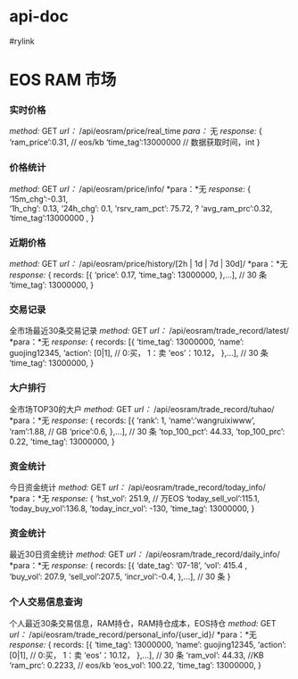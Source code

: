 # api-doc
#rylink
# EOS RAM 市场

### 实时价格
*method:*  GET
*url：*	/api/eosram/price/real_time
*para：* 无
*response:*
{
‘ram_price’:0.31,  //	eos/kb
‘time_tag’:13000000 	//	数据获取时间，int
}


### 价格统计
*method:*  GET
*url：*	/api/eosram/price/info/
*para：*无
*response:*
{
‘15m_chg’:-0.31,  
‘1h_chg’: 0.13,
‘24h_chg’: 0.1,
’rsrv_ram_pct’: 75.72,
?
‘avg_ram_prc’:0.32,
‘time_tag’:13000000 ,
}


### 近期价格
*method:*  GET
*url：*	/api/eosram/price/history/[2h | 1d | 7d | 30d]/
*para：*无
*response:*
{
records: [{
	‘price’: 0.17,
	‘time_tag’: 13000000,
},…], // 30 条
’time_tag’:	13000000,
}


### 交易记录
全市场最近30条交易记录
*method:*  GET
*url：*	/api/eosram/trade_record/latest/
*para：*无
*response:*
{
records: [{
	‘time_tag’: 13000000,
	‘name’: guojing12345,
	‘action’: [0|1],		// 0:买， 1：卖
	‘eos’：10.12，
},…], // 30 条
’time_tag’:	13000000,
}


### 大户排行
全市场TOP30的大户
*method:*  GET
*url：*	/api/eosram/trade_record/tuhao/
*para：*无
*response:*
{
records: [{
	‘rank’: 1,
	‘name’:’wangruixiwww’,
	‘ram’:1.88,	// GB
	‘price’:0.6,
},…], // 30 条
’top_100_pct’:	44.33,
’top_100_prc’: 	0.22,
’time_tag’:	13000000,
}

### 资金统计
今日资金统计
*method:*  GET
*url：*	/api/eosram/trade_record/today_info/
*para：*无
*response:*
{
‘hst_vol’: 251.9,	 //	万EOS
‘today_sell_vol’:115.1,
‘today_buy_vol’:136.8,
’today_incr_vol’: -130,
’time_tag’:	13000000,
}

### 资金统计
最近30日资金统计
*method:*  GET
*url：*	/api/eosram/trade_record/daily_info/
*para：*无
*response:*
{
records: [{
	‘date_tag’: ’07-18’,
	‘vol’: 415.4 ,  
	‘buy_vol’: 207.9,
	‘sell_vol’:207.5,
	‘incr_vol’:-0.4,
},…], // 30 条
}


### 个人交易信息查询
个人最近30条交易信息，RAM持仓，RAM持仓成本，EOS持仓
*method:*  GET
*url：*	/api/eosram/trade_record/personal_info/{user_id}/
*para：*无
*response:*
{
records: [{
	‘time_tag’: 13000000,
	‘name’: guojing12345,
	‘action’: [0|1],		// 0:买， 1：卖
	‘eos’：10.12，
},…], // 30 条
‘ram_vol’:	44.33, 	//KB
‘ram_prc’:	0.2233,	// eos/kb
‘eos_vol’: 	100.22,
’time_tag’:	13000000,
}
